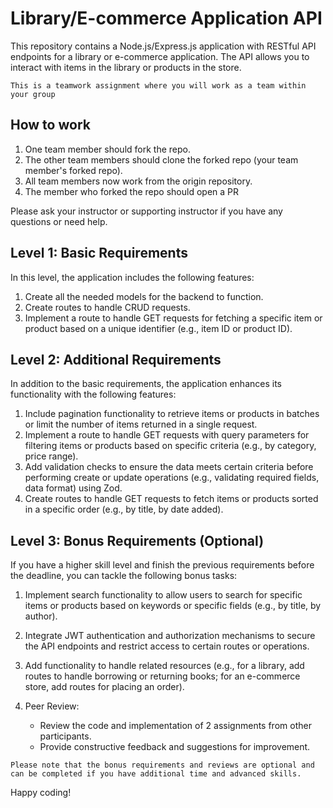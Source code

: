# Library/E-commerce Application API

This repository contains a Node.js/Express.js application with RESTful API endpoints for a library or e-commerce application. The API allows you to interact with items in the library or products in the store.


`This is a teamwork assignment where you will work as a team within your group`

## How to work
1. One team member should fork the repo.
2. The other team members should clone the forked repo (your team member's forked repo).
3. All team members now work from the origin repository.
4. The member who forked the repo should open a PR 

Please ask your instructor or supporting instructor if you have any questions or need help.

## Level 1: Basic Requirements

In this level, the application includes the following features:

1. Create all the needed models for the backend to function.
2. Create routes to handle CRUD requests.
3. Implement a route to handle GET requests for fetching a specific item or product based on a unique identifier (e.g., item ID or product ID).

## Level 2: Additional Requirements

In addition to the basic requirements, the application enhances its functionality with the following features:

1. Include pagination functionality to retrieve items or products in batches or limit the number of items returned in a single request.
2. Implement a route to handle GET requests with query parameters for filtering items or products based on specific criteria (e.g., by category, price range).
3. Add validation checks to ensure the data meets certain criteria before performing create or update operations (e.g., validating required fields, data format) using Zod.
4. Create routes to handle GET requests to fetch items or products sorted in a specific order (e.g., by title, by date added).

## Level 3: Bonus Requirements (Optional)

If you have a higher skill level and finish the previous requirements before the deadline, you can tackle the following bonus tasks:

1. Implement search functionality to allow users to search for specific items or products based on keywords or specific fields (e.g., by title, by author).
2. Integrate JWT authentication and authorization mechanisms to secure the API endpoints and restrict access to certain routes or operations.
3. Add functionality to handle related resources (e.g., for a library, add routes to handle borrowing or returning books; for an e-commerce store, add routes for placing an order).

4. Peer Review:
   - Review the code and implementation of 2 assignments from other participants.
   - Provide constructive feedback and suggestions for improvement.

`Please note that the bonus requirements and reviews are optional and can be completed if you have additional time and advanced skills.`

Happy coding!
